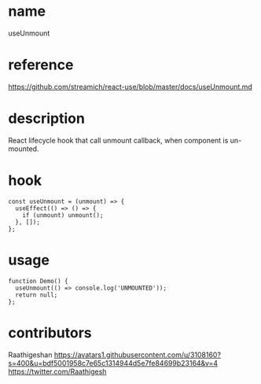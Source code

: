 # name

useUnmount

# reference

https://github.com/streamich/react-use/blob/master/docs/useUnmount.md

# description

React lifecycle hook that call unmount callback, when component is un-mounted.

# hook

```
const useUnmount = (unmount) => {
  useEffect(() => () => {
    if (unmount) unmount();
  }, []);
};
```

# usage

```
function Demo() {
  useUnmount(() => console.log('UNMOUNTED'));
  return null;
};
```

# contributors

Raathigeshan
https://avatars1.githubusercontent.com/u/3108160?s=400&u=bdf5001958c7e65c1314944d5e7fe84699b23164&v=4
https://twitter.com/Raathigesh
